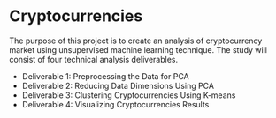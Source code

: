 # Cryptocurrencies

The purpose of this project is to create an analysis of cryptocurrency market using unsupervised machine learning technique.
The study will consist of four technical analysis deliverables.

- Deliverable 1: Preprocessing the Data for PCA
- Deliverable 2: Reducing Data Dimensions Using PCA
- Deliverable 3: Clustering Cryptocurrencies Using K-means
- Deliverable 4: Visualizing Cryptocurrencies Results
